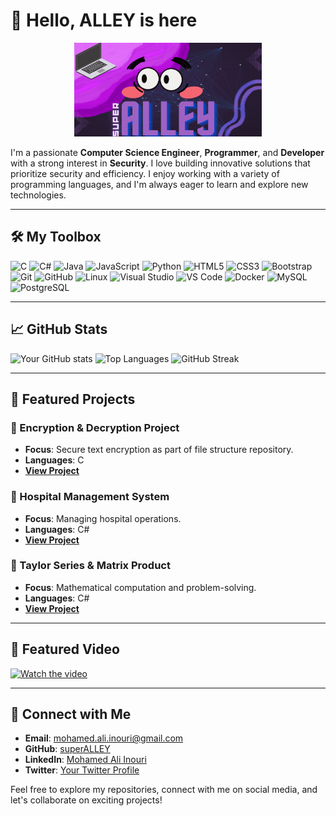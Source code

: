 # 👋 Hello, ALLEY is here

<p align="center">
  <img src="https://github.com/superALLEY/superGIF/raw/main/superALLEY.gif" alt="Super GIF" width="300" height="150"/>
</p>

I'm a passionate **Computer Science Engineer**, **Programmer**, and **Developer** with a strong interest in **Security**. I love building innovative solutions that prioritize security and efficiency. I enjoy working with a variety of programming languages, and I'm always eager to learn and explore new technologies.

---

## 🛠️ My Toolbox

![C](https://img.shields.io/badge/C-A8B9CC.svg?style=for-the-badge&logo=c&logoColor=white)
![C#](https://img.shields.io/badge/C%23-239120.svg?style=for-the-badge&logo=c-sharp&logoColor=white)
![Java](https://img.shields.io/badge/Java-007396.svg?style=for-the-badge&logo=java&logoColor=white)
![JavaScript](https://img.shields.io/badge/JavaScript-F7DF1E.svg?style=for-the-badge&logo=javascript&logoColor=black)
![Python](https://img.shields.io/badge/Python-3776AB.svg?style=for-the-badge&logo=python&logoColor=white)
![HTML5](https://img.shields.io/badge/HTML5-E34F26.svg?style=for-the-badge&logo=html5&logoColor=white)
![CSS3](https://img.shields.io/badge/CSS3-1572B6.svg?style=for-the-badge&logo=css3&logoColor=white)
![Bootstrap](https://img.shields.io/badge/Bootstrap-563D7C.svg?style=for-the-badge&logo=bootstrap&logoColor=white)
![Git](https://img.shields.io/badge/Git-F05032.svg?style=for-the-badge&logo=git&logoColor=white)
![GitHub](https://img.shields.io/badge/GitHub-100000?style=for-the-badge&logo=github&logoColor=white)
![Linux](https://img.shields.io/badge/Linux-FCC624?style=for-the-badge&logo=linux&logoColor=black)
![Visual Studio](https://img.shields.io/badge/Visual%20Studio-5C2D91.svg?style=for-the-badge&logo=visual-studio&logoColor=white)
![VS Code](https://img.shields.io/badge/VS%20Code-007ACC.svg?style=for-the-badge&logo=visual-studio-code&logoColor=white)
![Docker](https://img.shields.io/badge/Docker-2496ED.svg?style=for-the-badge&logo=docker&logoColor=white)
![MySQL](https://img.shields.io/badge/MySQL-4479A1.svg?style=for-the-badge&logo=mysql&logoColor=white)
![PostgreSQL](https://img.shields.io/badge/PostgreSQL-336791.svg?style=for-the-badge&logo=postgresql&logoColor=white)

---

## 📈 GitHub Stats

![Your GitHub stats](https://github-readme-stats.vercel.app/api?username=superALLEY&show_icons=true&theme=radical)
![Top Languages](https://github-readme-stats.vercel.app/api/top-langs/?username=superALLEY&layout=compact&theme=radical)
![GitHub Streak](https://streak-stats.demolab.com/?user=superALLEY&theme=radical)

---

## 🌟 Featured Projects

### 🔐 Encryption & Decryption Project
- **Focus**: Secure text encryption as part of file structure repository.
- **Languages**: C
- **[View Project](https://github.com/superALLEY/encryption-decryption)**

### 🏥 Hospital Management System
- **Focus**: Managing hospital operations.
- **Languages**: C#
- **[View Project](https://github.com/superALLEY/hospital-management)**

### 📐 Taylor Series & Matrix Product
- **Focus**: Mathematical computation and problem-solving.
- **Languages**: C#
- **[View Project](https://github.com/superALLEY/taylor-matrix)**

---

## 🎥 Featured Video
[![Watch the video](https://img.youtube.com/vi/VIDEO_ID/maxresdefault.jpg)](https://www.youtube.com/watch?v=VIDEO_ID)

---

## 💬 Connect with Me

- **Email**: [mohamed.ali.inouri@gmail.com](mailto:mohamed.ali.inouri@gmail.com)
- **GitHub**: [superALLEY](https://github.com/superALLEY)
- **LinkedIn**: [Mohamed Ali Inouri](https://www.linkedin.com/in/mohamed-ali-inouri)
- **Twitter**: [Your Twitter Profile](#)

Feel free to explore my repositories, connect with me on social media, and let's collaborate on exciting projects!
